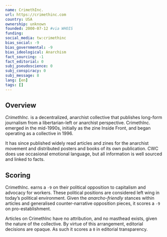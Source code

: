 ```yaml
---
name: CrimethInc.
url: https://crimethinc.com
country: USA
ownership: unknown
founded: 2000-07-12 #via WHOIS
funding:
social_media: tw:crimethinc
bias_social: -9
bias_governmental: -9
bias_ideological: Anarchism
fact_sourcing: -1
fact_editorial: 0
subj_pseudoscience: 0
subj_conspiracy: 0
subj_message: 8
lang: [en]
tags: []
---
```


## Overview
_CrimethInc._ is a decentralized, anarchist collective that publishes long-form journalism from a libertarian-left or anarchist perspective. CrimethInc. emerged in the mid-1990s, initially as the zine Inside Front, and began operating as a collective in 1996.

It has since published widely read articles and zines for the anarchist movement and distributed posters and books of its own publication. CWC does use occasional emotional language, but all information is well sourced and linked to facts.

## Scoring
CrimethInc. earns a `-9` on their political opposition to capitalism and advocacy for workers. These political positions are considered left wing in today’s political environment. Given the _anarcho-friendly_ stances within articles and generalised counter-narrative opposition pieces, it scores a `-9` on pro-establishment.

Articles on CrimethInc have no attribution, and no masthead exists, given the nature of the collective. By virtue of this arrangement, editorial decisions are opaque. As such it scores a `0` in editorial transparency.
